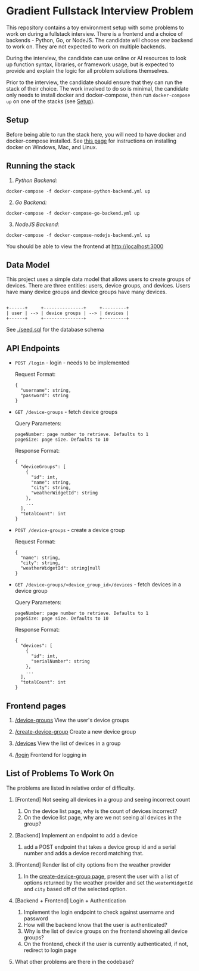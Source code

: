 # Gradient Fullstack Interview Problem

This repository contains a toy environment setup with some problems to
work on during a fullstack interview. There is a frontend and a choice
of backends - Python, Go, or NodeJS. The candidate will choose _one_
backend to work on. They are not expected to work on multiple backends.

During the interview, the candidate can use online or AI resources to
look up function syntax, libraries, or framework usage, but is expected
to provide and explain the logic for all problem solutions themselves.

Prior to the interview, the candidate should ensure that they can run
the stack of their choice. The work involved to do so is minimal, the
candidate only needs to install docker and docker-compose, then run
`docker-compose up` on one of the stacks (see [Setup](#Setup)).

## Setup

Before being able to run the stack here, you will need to have docker
and docker-compose installed. See [this
page](https://medium.com/@piyushkashyap045/comprehensive-guide-installing-docker-and-docker-compose-on-windows-linux-and-macos-a022cf82ac0b)
for instructions on installing docker on Windows, Mac, and Linux.

## Running the stack

1. *Python Backend:*

```shell
docker-compose -f docker-compose-python-backend.yml up
```

2. *Go Backend:*

```shell
docker-compose -f docker-compose-go-backend.yml up
```

3. *NodeJS Backend:*

```shell
docker-compose -f docker-compose-nodejs-backend.yml up
```

You should be able to view the frontend at
[http://localhost:3000](http://localhost:3000)

## Data Model

This project uses a simple data model that allows users to create groups
of devices. There are three entities: users, device groups, and devices.
Users have many device groups and device groups have many devices.

```

+------+     +---------------+     +---------+
| user | --> | device groups | --> | devices |
+------+     +---------------+     +---------+

```

See [./seed.sql](./seed.sql) for the database schema

## API Endpoints

* `POST /login` - login - needs to be implemented

  Request Format:

  ```
  {
    "username": string,
    "password": string
  }
  ```

* `GET /device-groups` - fetch device groups

  Query Parameters:
  ```
  pageNumber: page number to retrieve. Defaults to 1
  pageSize: page size. Defaults to 10
  ```

  Response Format:

  ```
  {
    "deviceGroups": [
      {
        "id": int,
        "name": string,
        "city": string,
        "weatherWidgetId": string
      },
      ...
    ],
    "totalCount": int
  }
  ```

* `POST /device-groups` - create a device group

  Request Format:

  ```
  {
    "name": string,
    "city": string,
    "weatherWidgetId": string|null
  }
  ```

* `GET /device-groups/<device_group_id>/devices` - fetch devices in a
  device group

  Query Parameters:
  ```
  pageNumber: page number to retrieve. Defaults to 1
  pageSize: page size. Defaults to 10
  ```

  Response Format:

  ```
  {
    "devices": [
      {
        "id": int,
        "serialNumber": string
      },
      ...
    ],
    "totalCount": int
  }
  ```

## Frontend pages

1. [/device-groups](http://localhost:3000/device-groups) View the user's
   device groups

2. [/create-device-group](http://localhost:3000/create-device-group)
   Create a new device group

3. [/devices](http://localhost:3000/devices?groupId=1) View the list of
   devices in a group

3. [/login](http://localhost:3000/login) Frontend for logging in

## List of Problems To Work On

The problems are listed in relative order of difficulty.


1. [Frontend] Not seeing all devices in a group and seeing incorrect
   count
    1. On the device list page, why is the count of devices incorrect?
    2. On the device list page, why are we not seeing all devices in the
group?

2. [Backend] Implement an endpoint to add a device
    1. add a POST endpoint that takes a device group id and a serial
number and adds a device record matching that.


4. [Frontend] Render list of city options from the weather provider
    1. In the [create-device-group
page](./frontend/src/app/create-device-group/Page.jsx), present the user
with a list of options returned by the weather provider and set the
`weaterWidgetId` and `city` based off of the selected option.

5. [Backend + Frontend] Login + Authentication
    1. Implement the login endpoint to check against username and password
    2. How will the backend know that the user is authenticated?
    3. Why is the list of device groups on the frontend showing all
       device groups?
    4. On the frontend, check if the user is currently authenticated, if
not, redirect to login page

6. What other problems are there in the codebase?
